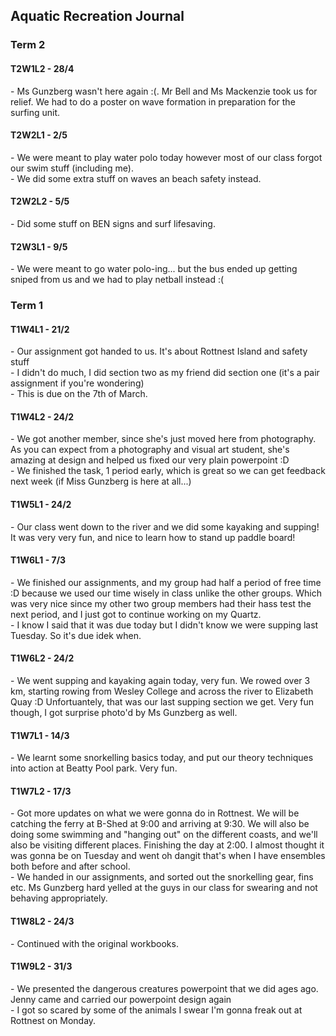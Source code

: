 <head>
  <title>Aquatic Rec Journal</title>
</head>
<body>
  <h2>Aquatic Recreation Journal</h2>
  <h3>Term 2</h3>
  <h4>T2W1L2 - 28/4</h4>
  <p>- Ms Gunzberg wasn't here again :(. Mr Bell and Ms Mackenzie took us for relief. We had to do a poster on wave formation in preparation for the surfing unit.</p>
  <h4>T2W2L1 - 2/5</h4>
  <p>- We were meant to play water polo today however most of our class forgot our swim stuff (including me).<br>- We did some extra stuff on waves an beach safety instead.</p>
  <h4>T2W2L2 - 5/5</h4>
  <p>- Did some stuff on BEN signs and surf lifesaving.</p>
  <h4>T2W3L1 - 9/5</h4>
  <p>- We were meant to go water polo-ing... but the bus ended up getting sniped from us and we had to play netball instead :(</p>








  <h3>Term 1</h3>
  <h4>T1W4L1 - 21/2</h4>
  <p>- Our assignment got handed to us. It's about Rottnest Island and safety stuff<br>- I didn't do much, I did section two as my friend did section one (it's a pair assignment if you're wondering)<br>- This is due on the 7th of March.</p>
  <h4>T1W4L2 - 24/2</h4>
  <p>- We got another member, since she's just moved here from photography. As you can expect from a photography and visual art student, she's amazing at design and helped us fixed our very plain powerpoint :D<br>- We finished the task, 1 period early, which is great so we can get feedback next week (if Miss Gunzberg is here at all...)</p>
  <h4>T1W5L1 - 24/2</h4>
  <p>- Our class went down to the river and we did some kayaking and supping! It was very very fun, and nice to learn how to stand up paddle board!</p>
  <h4>T1W6L1 - 7/3</h4>
  <p>- We finished our assignments, and my group had half a period of free time :D because we used our time wisely in class unlike the other groups. Which was very nice since my other two group members had their hass test the next period, and I just got to continue working on my Quartz.<br>- I know I said that it was due today but I didn't know we were supping last Tuesday. So it's due idek when.</p>
  <h4>T1W6L2 - 24/2</h4>
  <p>- We went supping and kayaking again today, very fun. We rowed over 3 km, starting rowing from Wesley College and across the river to Elizabeth Quay :D Unfortuantely, that was our last supping section we get. Very fun though, I got surprise photo'd by Ms Gunzberg as well.</p>
  <h4>T1W7L1 - 14/3</h4>
  <p>- We learnt some snorkelling basics today, and put our theory techniques into action at Beatty Pool park. Very fun.</p>
  <h4>T1W7L2 - 17/3</h4>
  <p>- Got more updates on what we were gonna do in Rottnest. We will be catching the ferry at B-Shed at 9:00 and arriving at 9:30. We will also be doing some swimming and "hanging out" on the different coasts, and we'll also be visiting different places. Finishing the day at 2:00. I almost thought it was gonna be on Tuesday and went oh dangit that's when I have ensembles both before and after school.<br>- We handed in our assignments, and sorted out the snorkelling gear, fins etc. Ms Gunzberg hard yelled at the guys in our class for swearing and not behaving appropriately.</p>
  <h4>T1W8L2 - 24/3</h4>
  <p>- Continued with the original workbooks.</p>
  <h4>T1W9L2 - 31/3</h4>
  <p>- We presented the dangerous creatures powerpoint that we did ages ago. Jenny came and carried our powerpoint design again<br>- I got so scared by some of the animals I swear I'm gonna freak out at Rottnest on Monday.</p>
</body>